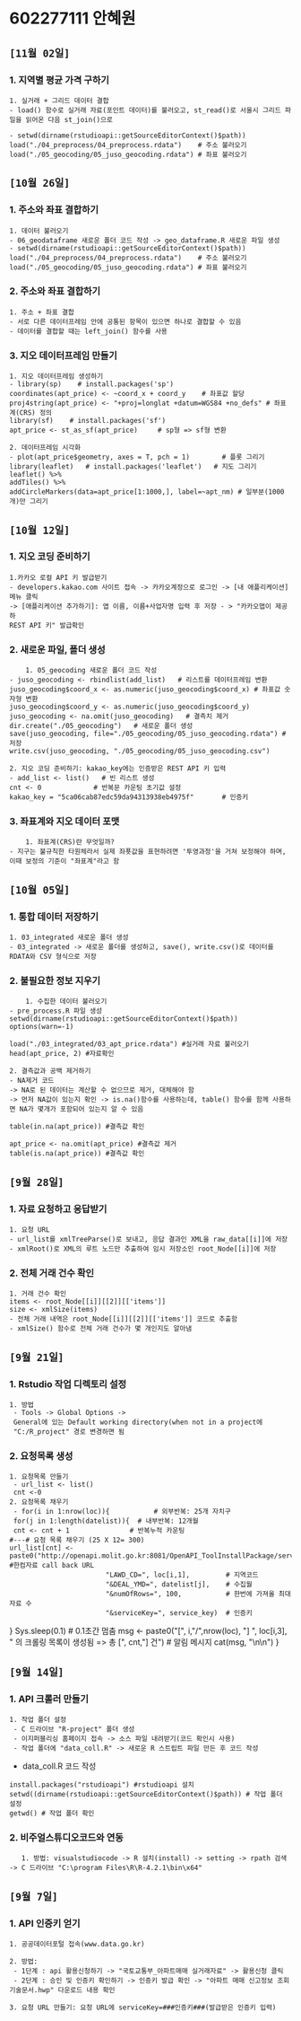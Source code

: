 # 602277111 안혜원

## `[11월 02일]`
### 1. 지역별 평균 가격 구하기
	1. 실거래 + 그리드 데이터 결합
	- load() 함수로 실거래 자료(포인트 데이터)를 불러오고, st_read()로 서울시 그리드 파일을 읽어온 다음 st_join()으로
		
	- setwd(dirname(rstudioapi::getSourceEditorContext()$path))
	load("./04_preprocess/04_preprocess.rdata")    # 주소 불러오기
	load("./05_geocoding/05_juso_geocoding.rdata") # 좌표 불러오기



## `[10월 26일]`
### 1. 주소와 좌표 결합하기
	1. 데이터 불러오기
	- 06_geodataframe 새로운 폴더 코드 작성 -> geo_dataframe.R 새로운 파일 생성
	- setwd(dirname(rstudioapi::getSourceEditorContext()$path))
	load("./04_preprocess/04_preprocess.rdata")    # 주소 불러오기
	load("./05_geocoding/05_juso_geocoding.rdata") # 좌표 불러오기

### 2. 주소와 좌표 결합하기
	1. 주소 + 좌표 결합
	- 서로 다른 데이터프레임 안에 공통된 항목이 있으면 하나로 결합할 수 있음
	- 데이터를 결합할 때는 left_join() 함수를 사용
	
### 3. 지오 데이터프레임 만들기
	1. 지오 데이터프레임 생성하기
	- library(sp)    # install.packages('sp')
	coordinates(apt_price) <- ~coord_x + coord_y    # 좌표값 할당
	proj4string(apt_price) <- "+proj=longlat +datum=WGS84 +no_defs" # 좌표계(CRS) 정의
	library(sf)    # install.packages('sf')
	apt_price <- st_as_sf(apt_price)     # sp형 => sf형 변환
	
	2. 데이터프레임 시각화
	- plot(apt_price$geometry, axes = T, pch = 1)        # 플롯 그리기 
	library(leaflet)   # install.packages('leaflet')   # 지도 그리기
	leaflet() %>% 
	addTiles() %>% 
	addCircleMarkers(data=apt_price[1:1000,], label=~apt_nm) # 일부분(1000개)만 그리기

## `[10월 12일]`
### 1. 지오 코딩 준비하기
	1.카카오 로컬 API 키 발급받기
	- developers.kakao.com 사이트 접속 -> 카카오계정으로 로그인 -> [내 애플리케이션] 메뉴 클릭
	-> [애플리케이션 추가하기]: 앱 이름, 이름+사업자명 입력 후 저장 - > "카카오맵이 제공하
	REST API 키" 발급확인
	
### 2. 새로운 파일, 폴더 생성
        1. 05_geocoding 새로운 폴더 코드 작성
	- juso_geocoding <- rbindlist(add_list)   # 리스트를 데이터프레임 변환
	juso_geocoding$coord_x <- as.numeric(juso_geocoding$coord_x) # 좌표값 숫자형 변환
	juso_geocoding$coord_y <- as.numeric(juso_geocoding$coord_y)
	juso_geocoding <- na.omit(juso_geocoding)   # 결측치 제거
	dir.create("./05_geocoding")   # 새로운 폴더 생성
	save(juso_geocoding, file="./05_geocoding/05_juso_geocoding.rdata") # 저장
	write.csv(juso_geocoding, "./05_geocoding/05_juso_geocoding.csv")

	2. 지오 코딩 준비하기: kakao_key에는 인증받은 REST API 키 입력
	- add_list <- list()   # 빈 리스트 생성
	cnt <- 0             # 반복문 카운팅 초기값 설정
	kakao_key = "5ca06cab87edc59da94313938eb4975f"       # 인증키

### 3. 좌표계와 지오 데이터 포맷
        1. 좌표계(CRS)란 무엇일까?
	- 지구는 불규칙한 타원체라서 실제 좌푯값을 표현하려면 '투영과정'을 거쳐 보정해야 하며, 이때 보정의 기준이 "좌표계"라고 함

## `[10월 05일]`
### 1. 통합 데이터 저장하기
	1. 03_integrated 새로운 폴더 생성
	- 03_integrated -> 새로운 폴더를 생성하고, save(), write.csv()로 데이터를 RDATA와 CSV 형식으로 저장
	
### 2. 불필요한 정보 지우기
        1. 수집한 데이터 불러오기
	- pre_process.R 파일 생성
	setwd(dirname(rstudioapi::getSourceEditorContext()$path))
	options(warn=-1)
	 
	load("./03_integrated/03_apt_price.rdata") #실거래 자료 불러오기
	head(apt_price, 2) #자료확인
	
	2. 결측값과 공백 제거하기
	- NA제거 코드
	-> NA로 된 데이터는 계산할 수 없으므로 제거, 대체해야 함
	-> 먼저 NA값이 있는지 확인 -> is.na()함수를 사용하는데, table() 함수를 함께 사용하면 NA가 몇개가 포함되어 있는지 알 수 있음
	
	table(in.na(apt_price)) #결측값 확인
	
	apt_price <- na.omit(apt_price) #결측값 제거
	table(is.na(apt_price)) #결측값 확인




## `[9월 28일]`
### 1. 자료 요청하고 응답받기
	1. 요청 URL
	- url_list를 xmlTreeParse()로 보내고, 응답 결과인 XML을 raw_data[[i]]에 저장
	- xmlRoot()로 XML의 루트 노드만 추출하여 임시 저장소인 root_Node[[i]]에 저장
	
### 2. 전체 거래 건수 확인
	1. 거래 건수 확인
	items <- root_Node[[i]][[2]][['items']]
	size <- xmlSize(items)
	- 전체 거래 내역은 root_Node[[i]][[2]][['items']] 코드로 추출함
	- xmlSize() 함수로 전체 거래 건수가 몇 개인지도 알아냄





## `[9월 21일]`
### 1. Rstudio 작업 디렉토리 설정
	1. 방법
	 - Tools -> Global Options -> 
	 General에 있는 Default working directory(when not in a project에 
	 "C:/R_project" 경로 변경하면 됨
	 
### 2. 요청목록 생성
	1. 요청목록 만들기
	 - url_list <- list()
	 cnt <-0
	2. 요청목록 채우기
	 - for(i in 1:nrow(loc)){           # 외부반복: 25개 자치구
	 for(j in 1:length(datelist)){  # 내부반복: 12개월
	 cnt <- cnt + 1               # 반복누적 카운팅
    #---# 요청 목록 채우기 (25 X 12= 300)
    url_list[cnt] <- paste0("http://openapi.molit.go.kr:8081/OpenAPI_ToolInstallPackage/service/rest/RTMSOBJSvc/getRTMSDataSvcAptTrade?", #한컴자료 call back URL
                            "LAWD_CD=", loc[i,1],         # 지역코드
                            "&DEAL_YMD=", datelist[j],    # 수집월
                            "&numOfRows=", 100,           # 한번에 가져올 최대 자료 수
                            "&serviceKey=", service_key)  # 인증키
  } Sys.sleep(0.1)   # 0.1초간 멈춤
  msg <- paste0("[", i,"/",nrow(loc), "]  ", loc[i,3], " 의 크롤링 목록이 생성됨 => 총 [", cnt,"] 건") # 알림 메시지             cat(msg, "\n\n")
} 



## `[9월 14일]`
### 1. API 크롤러 만들기
	1. 작업 폴더 설정
	 - C 드라이브 "R-project" 폴더 생성
	 - 이지퍼블리싱 홈페이지 접속 -> 소스 파일 내려받기(코드 확인시 사용)
	 - 작업 폴더에 "data_coll.R" -> 새로운 R 스트립트 파일 만든 후 코드 작성
	 
* data_coll.R 코드 작성
```
install.packages("rstudioapi") #rstudioapi 설치
setwd((dirname(rstudioapi::getSourceEditorContext()$path)) # 작업 폴더 설정
getwd() # 작업 폴더 확인
```
### 2. 비주얼스튜디오코드와 연동
       1. 방법: visualstudiocode -> R 설치(install) -> setting -> rpath 검색 -> C 드라이브 "C:\program Files\R\R-4.2.1\bin\x64"
      
## `[9월 7일]`
### 1. API 인증키 얻기
	1. 공공데이터포털 접속(www.data.go.kr)
	
	2. 방법:  
	 - 1단계 : api 활용신청하기 -> "국토교통부_아파트매매 실거래자료" -> 활용신청 클릭
	 - 2단계 : 승인 및 인증키 확인하기 -> 인증키 발급 확인 -> "아파트 매매 신고정보 조회 기술문서.hwp" 다운로드 내용 확인
	
	3. 요청 URL 만들기: 요청 URL에 serviceKey=###인증키###(발급받은 인증키 입력)
